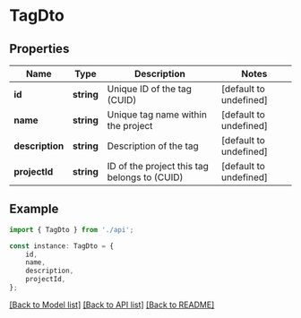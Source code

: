 # TagDto


## Properties

Name | Type | Description | Notes
------------ | ------------- | ------------- | -------------
**id** | **string** | Unique ID of the tag (CUID) | [default to undefined]
**name** | **string** | Unique tag name within the project | [default to undefined]
**description** | **string** | Description of the tag | [default to undefined]
**projectId** | **string** | ID of the project this tag belongs to (CUID) | [default to undefined]

## Example

```typescript
import { TagDto } from './api';

const instance: TagDto = {
    id,
    name,
    description,
    projectId,
};
```

[[Back to Model list]](../README.md#documentation-for-models) [[Back to API list]](../README.md#documentation-for-api-endpoints) [[Back to README]](../README.md)
